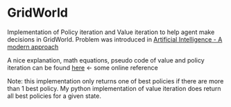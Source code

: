 # GridWorld

Implementation of Policy iteration and Value iteration to help agent make decisions in GridWorld. Problem was introduced in [Artificial Intelligence - A modern approach](http://aima.cs.berkeley.edu/)

A nice explanation, math equations, pseudo code of value and policy iteration can be found [here](https://medium.com/@m.alzantot/deep-reinforcement-learning-demysitifed-episode-2-policy-iteration-value-iteration-and-q-978f9e89ddaa) <- some online reference

Note: this implementation only returns one of best policies if there are more than 1 best policy. My python implementation of value iteration does return all best policies for a given state.
